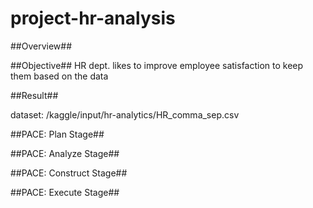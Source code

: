 # project-hr-analysis

##Overview##

##Objective##
 HR dept. likes to improve employee satisfaction to keep them based on the data

##Result##


dataset:  /kaggle/input/hr-analytics/HR_comma_sep.csv

##PACE: Plan Stage##

##PACE: Analyze Stage##

##PACE: Construct Stage##

##PACE: Execute Stage##
